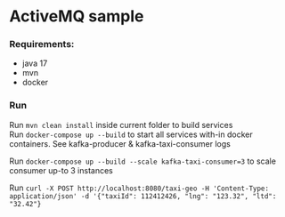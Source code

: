 # ActiveMQ sample

### Requirements:
- java 17
- mvn
- docker

### Run

Run `mvn clean install` inside current folder to build services
<br />
Run `docker-compose up --build` to start all services with-in docker containers. See kafka-producer & kafka-taxi-consumer logs

Run `docker-compose up --build --scale kafka-taxi-consumer=3` to scale consumer up-to 3 instances

Run `curl -X POST http://localhost:8080/taxi-geo -H 'Content-Type: application/json' -d '{"taxiId": 112412426, "lng": "123.32", "ltd": "32.42"}`

